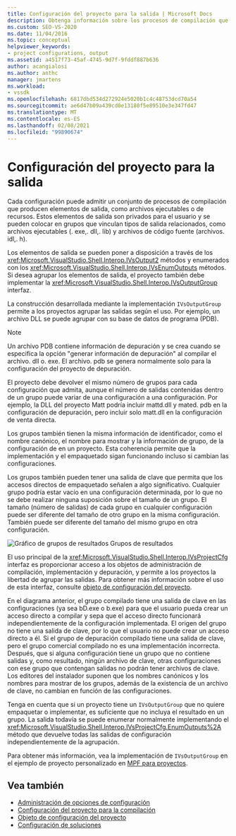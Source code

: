 ```yaml
---
title: Configuración del proyecto para la salida | Microsoft Docs
description: Obtenga información sobre los procesos de compilación que cada configuración puede admitir y las interfaces y los métodos por los que los elementos de salida pueden estar disponibles.
ms.custom: SEO-VS-2020
ms.date: 11/04/2016
ms.topic: conceptual
helpviewer_keywords:
- project configurations, output
ms.assetid: a4517f73-45af-4745-9d7f-9fddf887b636
author: acangialosi
ms.author: anthc
manager: jmartens
ms.workload:
- vssdk
ms.openlocfilehash: 6817dbd534d272924e5020b1c4c48753dcd70a54
ms.sourcegitcommit: ae6d47b09a439cd0e13180f5e89510e3e347fd47
ms.translationtype: MT
ms.contentlocale: es-ES
ms.lasthandoff: 02/08/2021
ms.locfileid: "99890674"
---
```

# <a name="project-configuration-for-output"></a>Configuración del proyecto para la salida
Cada configuración puede admitir un conjunto de procesos de compilación que producen elementos de salida, como archivos ejecutables o de recursos. Estos elementos de salida son privados para el usuario y se pueden colocar en grupos que vinculan tipos de salida relacionados, como archivos ejecutables (. exe,. dll,. lib) y archivos de código fuente (archivos. idl,. h).

 Los elementos de salida se pueden poner a disposición a través de los <xref:Microsoft.VisualStudio.Shell.Interop.IVsOutput2> métodos y enumerados con los <xref:Microsoft.VisualStudio.Shell.Interop.IVsEnumOutputs> métodos. Si desea agrupar los elementos de salida, el proyecto también debe implementar la <xref:Microsoft.VisualStudio.Shell.Interop.IVsOutputGroup> interfaz.

 La construcción desarrollada mediante la implementación `IVsOutputGroup` permite a los proyectos agrupar las salidas según el uso. Por ejemplo, un archivo DLL se puede agrupar con su base de datos de programa (PDB).

> [!NOTE]
> Un archivo PDB contiene información de depuración y se crea cuando se especifica la opción "generar información de depuración" al compilar el archivo. dll o. exe. El archivo. pdb se genera normalmente solo para la configuración del proyecto de depuración.

 El proyecto debe devolver el mismo número de grupos para cada configuración que admita, aunque el número de salidas contenidas dentro de un grupo puede variar de una configuración a una configuración. Por ejemplo, la DLL del proyecto Matt podría incluir mattd.dll y mated. pdb en la configuración de depuración, pero incluir solo matt.dll en la configuración de venta directa.

 Los grupos también tienen la misma información de identificador, como el nombre canónico, el nombre para mostrar y la información de grupo, de la configuración de en un proyecto. Esta coherencia permite que la implementación y el empaquetado sigan funcionando incluso si cambian las configuraciones.

 Los grupos también pueden tener una salida de clave que permita que los accesos directos de empaquetado señalen a algo significativo. Cualquier grupo podría estar vacío en una configuración determinada, por lo que no se debe realizar ninguna suposición sobre el tamaño de un grupo. El tamaño (número de salidas) de cada grupo en cualquier configuración puede ser diferente del tamaño de otro grupo en la misma configuración. También puede ser diferente del tamaño del mismo grupo en otra configuración.

 ![Gráfico de grupos de resultados](../../extensibility/internals/media/vsoutputgroups.gif "vsOutputGroups") Grupos de resultados

 El uso principal de la <xref:Microsoft.VisualStudio.Shell.Interop.IVsProjectCfg> interfaz es proporcionar acceso a los objetos de administración de compilación, implementación y depuración, y permite a los proyectos la libertad de agrupar las salidas. Para obtener más información sobre el uso de esta interfaz, consulte [objeto de configuración del proyecto](../../extensibility/internals/project-configuration-object.md).

 En el diagrama anterior, el grupo compilado tiene una salida de clave en las configuraciones (ya sea bD.exe o b.exe) para que el usuario pueda crear un acceso directo a compilar y sepa que el acceso directo funcionará independientemente de la configuración implementada. El origen del grupo no tiene una salida de clave, por lo que el usuario no puede crear un acceso directo a él. Si el grupo de depuración compilado tiene una salida de clave, pero el grupo comercial compilado no es una implementación incorrecta. Después, que si alguna configuración tiene un grupo que no contiene salidas y, como resultado, ningún archivo de clave, otras configuraciones con ese grupo que contengan salidas no podrán tener archivos de clave. Los editores del instalador suponen que los nombres canónicos y los nombres para mostrar de los grupos, además de la existencia de un archivo de clave, no cambian en función de las configuraciones.

 Tenga en cuenta que si un proyecto tiene un `IVsOutputGroup` que no quiere empaquetar o implementar, es suficiente que no incluya el resultado en un grupo. La salida todavía se puede enumerar normalmente implementando el <xref:Microsoft.VisualStudio.Shell.Interop.IVsProjectCfg.EnumOutputs%2A> método que devuelve todas las salidas de configuración independientemente de la agrupación.

 Para obtener más información, vea la implementación de `IVsOutputGroup` en el ejemplo de proyecto personalizado en [MPF para proyectos](https://github.com/tunnelvisionlabs/MPFProj10).

## <a name="see-also"></a>Vea también
- [Administración de opciones de configuración](../../extensibility/internals/managing-configuration-options.md)
- [Configuración del proyecto para la compilación](../../extensibility/internals/project-configuration-for-building.md)
- [Objeto de configuración del proyecto](../../extensibility/internals/project-configuration-object.md)
- [Configuración de soluciones](../../extensibility/internals/solution-configuration.md)
